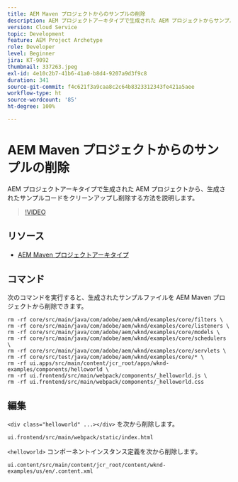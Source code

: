 ```yaml
---
title: AEM Maven プロジェクトからのサンプルの削除
description: AEM プロジェクトアーキタイプで生成された AEM プロジェクトからサンプルコードをクリーンアップし削除する方法を説明します。
version: Cloud Service
topic: Development
feature: AEM Project Archetype
role: Developer
level: Beginner
jira: KT-9092
thumbnail: 337263.jpeg
exl-id: 4e10c2b7-41b6-41a0-b8d4-9207a9d3f9c8
duration: 341
source-git-commit: f4c621f3a9caa8c2c64b8323312343fe421a5aee
workflow-type: ht
source-wordcount: '85'
ht-degree: 100%

---
```


# AEM Maven プロジェクトからのサンプルの削除

AEM プロジェクトアーキタイプで生成された AEM プロジェクトから、生成されたサンプルコードをクリーンアップし削除する方法を説明します。

>[!VIDEO](https://video.tv.adobe.com/v/337263?quality=12&learn=on)


## リソース

+ [AEM Maven プロジェクトアーキタイプ](https://github.com/adobe/aem-project-archetype)

## コマンド

次のコマンドを実行すると、生成されたサンプルファイルを AEM Maven プロジェクトから削除できます。

```
rm -rf core/src/main/java/com/adobe/aem/wknd/examples/core/filters \
rm -rf core/src/main/java/com/adobe/aem/wknd/examples/core/listeners \
rm -rf core/src/main/java/com/adobe/aem/wknd/examples/core/models \
rm -rf core/src/main/java/com/adobe/aem/wknd/examples/core/schedulers \
rm -rf core/src/main/java/com/adobe/aem/wknd/examples/core/servlets \
rm -rf core/src/test/java/com/adobe/aem/wknd/examples/core/* \
rm -rf ui.apps/src/main/content/jcr_root/apps/wknd-examples/components/helloworld \
rm -rf ui.frontend/src/main/webpack/components/_helloworld.js \
rm -rf ui.frontend/src/main/webpack/components/_helloworld.css
```

## 編集

`<div class="helloworld" ...></div>` を次から削除します。

```
ui.frontend/src/main/webpack/static/index.html
```

`<helloworld>` コンポーネントインスタンス定義を次から削除します。

```
ui.content/src/main/content/jcr_root/content/wknd-examples/us/en/.content.xml
```
